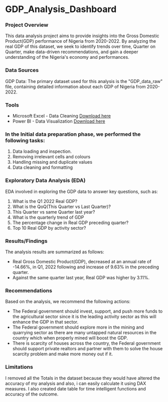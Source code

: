 # GDP_Analysis_Dashboard

### Project Overview

This data analysis project aims to provide insights into the Gross Domestic Product(GDP) performance of Nigeria from 2020-2022. By analyzing the real GDP of this dataset, we seek to identify trends over time, Quarter on Quarter, make data-driven recommendations, and gain a deeper understanding of the Nigeria's economy and performances. 

### Data Sources

GDP Data: The primary dataset used for this analysis is the "GDP_data_raw" file, containing detailed information about each GDP of Nigeria from 2020-2022.

### Tools

- Microsoft Excel - Data Cleaning [Download here](www.office.com)
- Power BI - Data Visualization [Download here](https://www.microsoft.com/en-us/download/details.aspx?id=58494)

### In the Initial data preparation phase, we performed the following tasks:
1. Data loading and inspection.
2. Removing irrelevant cells and colours
3. Handling missing and duplicate values
4. Data cleaning and formatting

### Exploratory Data Analysis (EDA)

EDA involved in exploring the GDP data to answer key questions, such as:

1. What is the Q1 2022 Real GDP?
2. What is the QoQ(This Quarter vs Last Quarter)?
3. This Quarter vs same Quarter last year?
4. What is the quarterly trend of GDP
5. The percentage change in Real GDP preceding quarter?
6. Top 10 Real GDP by activity sector?

### Results/Findings 

The analysis results are summarized as follows:
- Real Gross Domestic Product(GDP), decreased at an annual rate of -14.66%, in Q1, 2022 following and increase of 9.63% in the preceding quarter. 
- Against the same quarter last year, Real GDP was higher by 3.11%.

### Recommendations

Based on the analysis, we recommend the following actions:
- The Federal government should invest, support, and push more funds to the agricultural sector since it is the leading activity sector as this will enhance the GDP in that sector.
- The Federal government should explore more in the mining and quarrying sector as there are many untapped natural resources in the country which when properly mined will boost the GDP.
- There is scarcity of houses across the country, the Federal government should support private realtors and partner with them to solve the house scarcity problem and make more money out if it. 

### Limitations

I removed all the Totals in the dataset because they would have altered the accuracy of my analysis and also, i can easily calculate it using  DAX measures. I also created date table for time intelligent functions and accuracy of the outcome.


